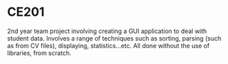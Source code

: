 # CE201

2nd year team project involving creating a GUI application to deal with student data.
Involves a range of techniques such as sorting, parsing (such as from CV files), displaying, statistics...etc.
All done without the use of libraries, from scratch.
